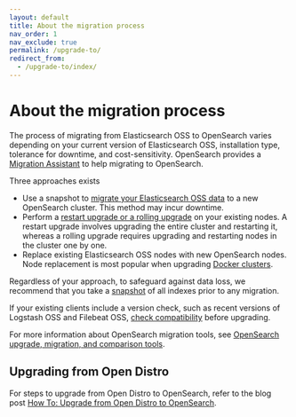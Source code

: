 ```yaml
---
layout: default
title: About the migration process
nav_order: 1
nav_exclude: true
permalink: /upgrade-to/
redirect_from:
  - /upgrade-to/index/
---
```


# About the migration process

The process of migrating from Elasticsearch OSS to OpenSearch varies depending on your current version of Elasticsearch OSS, installation type, tolerance for downtime, and cost-sensitivity. OpenSearch provides a [Migration Assistant]({{site.url}}{{site.baseurl}}/migration-assistant/) to help migrating to OpenSearch. 

Three approaches exists

- Use a snapshot to [migrate your Elasticsearch OSS data]({{site.url}}{{site.baseurl}}/migration-assistant/) to a new OpenSearch cluster. This method may incur downtime.
- Perform a [restart upgrade or a rolling upgrade]({{site.url}}{{site.baseurl}}/upgrade-to/snapshot-migrate/) on your existing nodes. A restart upgrade involves upgrading the entire cluster and restarting it, whereas a rolling upgrade requires upgrading and restarting nodes in the cluster one by one.
- Replace existing Elasticsearch OSS nodes with new OpenSearch nodes. Node replacement is most popular when upgrading [Docker clusters]({{site.url}}{{site.baseurl}}/upgrade-to/docker-upgrade-to/).

Regardless of your approach, to safeguard against data loss, we recommend that you take a [snapshot]({{site.url}}{{site.baseurl}}/opensearch/snapshots/snapshot-restore) of all indexes prior to any migration.

If your existing clients include a version check, such as recent versions of Logstash OSS and Filebeat OSS, [check compatibility]({{site.url}}{{site.baseurl}}/tools/index/#compatibility-matrices) before upgrading.

For more information about OpenSearch migration tools, see [OpenSearch upgrade, migration, and comparison tools]({{site.url}}{{site.baseurl}}/tools/index/#opensearch-upgrade-migration-and-comparison-tools).

## Upgrading from Open Distro

For steps to upgrade from Open Distro to OpenSearch, refer to the blog post [How To: Upgrade from Open Distro to OpenSearch](https://opensearch.org/blog/technical-posts/2021/07/how-to-upgrade-from-opendistro-to-opensearch/).